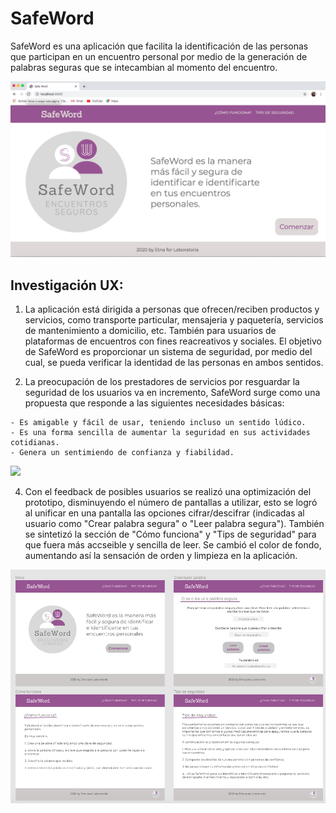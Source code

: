 # SafeWord

SafeWord es una aplicación que facilita la identificación de las personas que participan en un encuentro personal por medio de la generación de palabras seguras que se intecambian al momento del encuentro.

![](imagenesSW/imagenFinal.png)

## Investigación UX:

  1. La aplicación está dirigida a personas que ofrecen/reciben productos y servicios, como transporte particular, mensajeria y paquetería, servicios de mantenimiento a domicilio, etc. También para usuarios de plataformas de encuentros con fines reacreativos y sociales. El objetivo de SafeWord es proporcionar un sistema de seguridad, por medio del cual, se pueda verificar la identidad de las personas en ambos sentidos.

  2. La preocupación de los prestadores de servicios por resguardar la seguridad de los usuarios  va en incremento, SafeWord surge como una propuesta que responde a las siguientes necesidades básicas:

    - Es amigable y fácil de usar, teniendo incluso un sentido lúdico.
    - Es una forma sencilla de aumentar la seguridad en sus actividades cotidianas.  
    - Genera un sentimiendo de confianza y fiabilidad.

  ![](imagenesSW/protopipoPapel.jpg)

  4. Con el feedback de posibles usuarios se realizó una optimización del prototipo, disminuyendo el número de pantallas a utilizar, esto se logró al unificar en una pantalla las opciones cifrar/descifrar (indicadas al usuario como "Crear
  palabra segura" o "Leer palabra segura"). También se sintetizó la sección de "Cómo funciona" y "Tips de seguridad" para que fuera más accseible y sencilla de leer. Se cambió el color de fondo, aumentando así la sensación de orden y limpieza en la aplicación.

  ![](imagenesSW/prototipoFinalSW.png)
